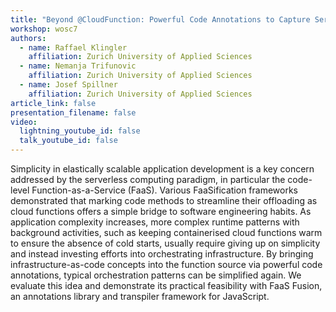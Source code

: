 ```yaml
---
title: "Beyond @CloudFunction: Powerful Code Annotations to Capture Serverless Runtime Patterns"
workshop: wosc7
authors:
  - name: Raffael Klingler
    affiliation: Zurich University of Applied Sciences
  - name: Nemanja Trifunovic
    affiliation: Zurich University of Applied Sciences
  - name: Josef Spillner
    affiliation: Zurich University of Applied Sciences
article_link: false
presentation_filename: false
video:
  lightning_youtube_id: false
  talk_youtube_id: false
---
```


Simplicity in elastically scalable application development is a key concern addressed by the serverless computing paradigm, in particular the code-level Function-as-a-Service (FaaS). Various FaaSification frameworks demonstrated that marking code methods to streamline their offloading as cloud functions offers a simple bridge to software engineering habits. As application complexity increases, more complex runtime patterns with background activities, such as keeping containerised cloud functions warm to ensure the absence of cold starts, usually require giving up on simplicity and instead investing efforts into orchestrating infrastructure. By bringing infrastructure-as-code concepts into the function source via powerful code annotations, typical orchestration patterns can be simplified again. We evaluate this idea and demonstrate its practical feasibility with FaaS Fusion, an annotations library and transpiler framework for JavaScript.